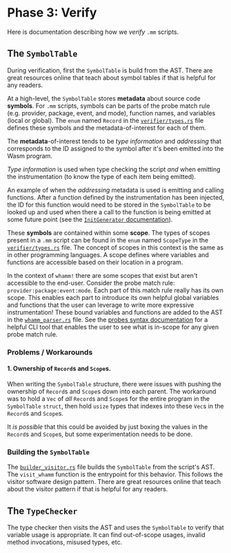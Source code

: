 # Phase 3: Verify #

Here is documentation describing how we _verify_ `.mm` scripts.

## The `SymbolTable` ##

During verification, first the `SymbolTable` is build from the AST.
There are great resources online that teach about symbol tables if that is helpful for any readers.

At a high-level, the `SymbolTable` stores **metadata** about source code **symbols**.
For `.mm` scripts, symbols can be parts of the probe match rule (e.g. provider, package, event, and mode), function names, and variables (local or global).
The `enum` named `Record` in the [`verifier/types.rs`] file defines these symbols and the metadata-of-interest for each of them.

The **metadata**-of-interest tends to be _type information_ and _addressing_ that corresponds to the ID assigned to the symbol after it's been emitted into the Wasm program.

_Type information_ is used when type checking the script _and_ when emitting the instrumentation (to know the type of each item being emitted).

An example of when the _addressing_ metadata is used is emitting and calling functions.
After a function defined by the instrumentation has been injected, the ID for this function would need to be stored in the `SymbolTable` to be looked up and used when there a call to the function is being emitted at some future point (see the [`InitGenerator` documentation]).

These **symbols** are contained within some **scope**.
The types of scopes present in a `.mm` script can be found in the `enum` named `ScopeType` in the [`verifier/types.rs`] file.
The concept of scopes in this context is the same as in other programming languages.
A scope defines where variables and functions are accessible based on their location in a program.

In the context of `whamm!` there are some scopes that exist but aren't accessible to the end-user.
Consider the probe match rule: `provider:package:event:mode`.
Each part of this match rule really has its own scope.
This enables each part to introduce its own helpful global variables and functions that the user can leverage to write more expressive instrumentation!
These bound variables and functions are added to the AST in the [`whamm_parser.rs`] file.
See the [probes syntax documentation] for a helpful CLI tool that enables the user to see what is in-scope for any given probe match rule.


[`verifier/types.rs`]: https://github.com/ejrgilbert/whamm/blob/master/src/verifier/types.rs
[`InitGenerator` documentation]: emit/emitting.md#parta-initgenerator
[probes syntax documentation]: ../intro/syntax/probes.md#helpful-info-in-cli
[`whamm_parser.rs`]: https://github.com/ejrgilbert/whamm/blob/master/src/parser/whamm_parser.rs

### Problems / Workarounds ###

#### 1. Ownership of `Record`s and `Scope`s. ####

When writing the `SymbolTable` structure, there were issues with pushing the ownership of `Record`s and `Scope`s down into each parent.
The workaround was to hold a `Vec` of _all_ `Record`s and `Scope`s for the entire program in the `SymbolTable` `struct`, then hold `usize` types that indexes into these `Vec`s in the `Record`s and `Scope`s.

It _is possible_ that this could be avoided by just boxing the values in the `Record`s and `Scope`s, but some experimentation needs to be done.

### Building the `SymbolTable` ###

The [`builder_visitor.rs`] file builds the `SymbolTable` from the script's AST.
The `visit_whamm` function is the entrypoint for this behavior.
This follows the visitor software design pattern.
There are great resources online that teach about the visitor pattern if that is helpful for any readers.

[`builder_visitor.rs`]: https://github.com/ejrgilbert/whamm/blob/master/src/verifier/builder_visitor.rs

## The `TypeChecker` ##

The type checker then visits the AST and uses the `SymbolTable` to verify that variable usage is appropriate.
It can find out-of-scope usages, invalid method invocations, misused types, etc.
